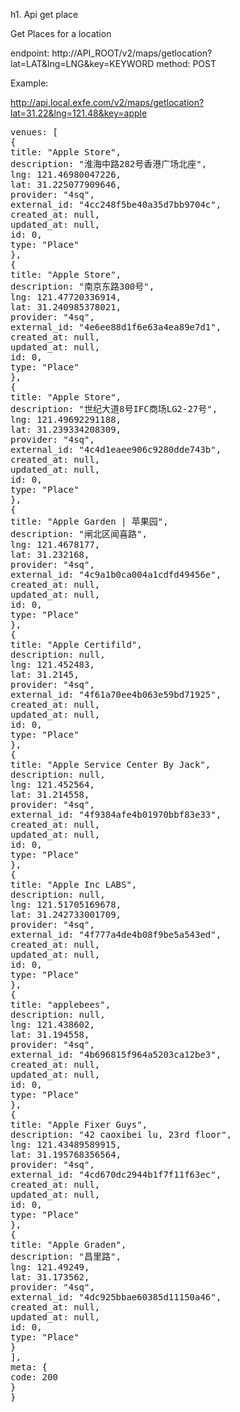 h1. Api get place


Get Places for a location

endpoint: http://API_ROOT/v2/maps/getlocation?lat=LAT&lng=LNG&key=KEYWORD
method: POST


Example:

http://api.local.exfe.com/v2/maps/getlocation?lat=31.22&lng=121.48&key=apple

<pre>
venues: [
{
title: "Apple Store",
description: "淮海中路282号香港广场北座",
lng: 121.46980047226,
lat: 31.225077909646,
provider: "4sq",
external_id: "4cc248f5be40a35d7bb9704c",
created_at: null,
updated_at: null,
id: 0,
type: "Place"
},
{
title: "Apple Store",
description: "南京东路300号",
lng: 121.47720336914,
lat: 31.240985378021,
provider: "4sq",
external_id: "4e6ee88d1f6e63a4ea89e7d1",
created_at: null,
updated_at: null,
id: 0,
type: "Place"
},
{
title: "Apple Store",
description: "世纪大道8号IFC商场LG2-27号",
lng: 121.49692291188,
lat: 31.239334208309,
provider: "4sq",
external_id: "4c4d1eaee906c9280dde743b",
created_at: null,
updated_at: null,
id: 0,
type: "Place"
},
{
title: "Apple Garden | 苹果园",
description: "闸北区闻喜路",
lng: 121.4678177,
lat: 31.232168,
provider: "4sq",
external_id: "4c9a1b0ca004a1cdfd49456e",
created_at: null,
updated_at: null,
id: 0,
type: "Place"
},
{
title: "Apple Certifild",
description: null,
lng: 121.452483,
lat: 31.2145,
provider: "4sq",
external_id: "4f61a70ee4b063e59bd71925",
created_at: null,
updated_at: null,
id: 0,
type: "Place"
},
{
title: "Apple Service Center By Jack",
description: null,
lng: 121.452564,
lat: 31.214558,
provider: "4sq",
external_id: "4f9384afe4b01970bbf83e33",
created_at: null,
updated_at: null,
id: 0,
type: "Place"
},
{
title: "Apple Inc LABS",
description: null,
lng: 121.51705169678,
lat: 31.242733001709,
provider: "4sq",
external_id: "4f777a4de4b08f9be5a543ed",
created_at: null,
updated_at: null,
id: 0,
type: "Place"
},
{
title: "applebees",
description: null,
lng: 121.438602,
lat: 31.194558,
provider: "4sq",
external_id: "4b696815f964a5203ca12be3",
created_at: null,
updated_at: null,
id: 0,
type: "Place"
},
{
title: "Apple Fixer Guys",
description: "42 caoxibei lu, 23rd floor",
lng: 121.43489589915,
lat: 31.195768356564,
provider: "4sq",
external_id: "4cd670dc2944b1f7f11f63ec",
created_at: null,
updated_at: null,
id: 0,
type: "Place"
},
{
title: "Apple Graden",
description: "昌里路",
lng: 121.49249,
lat: 31.173562,
provider: "4sq",
external_id: "4dc925bbae60385d11150a46",
created_at: null,
updated_at: null,
id: 0,
type: "Place"
}
],
meta: {
code: 200
}
}
</pre>



